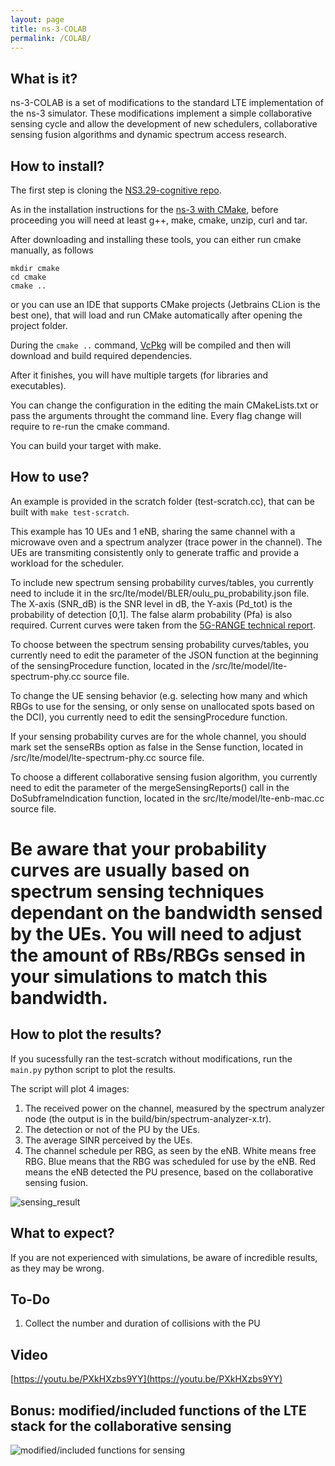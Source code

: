 ```yaml
---
layout: page
title: ns-3-COLAB
permalink: /COLAB/
---
```


## What is it?
ns-3-COLAB is a set of modifications to the standard LTE implementation of the ns-3 simulator. These modifications implement a simple collaborative sensing cycle and allow the development of new schedulers, collaborative sensing fusion algorithms and dynamic spectrum access research.

## How to install?
The first step is cloning the [NS3.29-cognitive repo](https://github.com/Gabrielcarvfer/NS3/tree/NS3.29-cognitive).

As in the installation instructions for the [ns-3 with CMake](/installation), before proceeding you will need at least g++, make, cmake, unzip, curl and tar.

After downloading and installing these tools, you can either run cmake manually, as follows
```
mkdir cmake
cd cmake
cmake ..
```
or you can use an IDE that supports CMake projects (Jetbrains CLion is the best one), that will load and run CMake automatically after opening the project folder.

During the `cmake ..` command, [VcPkg](https://github.com/Microsoft/vcpkg) will be compiled and then will download and build required dependencies.

After it finishes, you will have multiple targets (for libraries and executables).

You can change the configuration in the editing the main CMakeLists.txt or pass the arguments throught the command line. Every flag change will require to re-run the cmake command.

You can build your target with make. 

## How to use?
An example is provided in the scratch folder (test-scratch.cc), that can be built with `make test-scratch`.

This example has 10 UEs and 1 eNB, sharing the same channel with a microwave oven and a spectrum analyzer (trace power in the channel). The UEs are transmiting consistently only to generate traffic and provide a workload for the scheduler.

To include new spectrum sensing probability curves/tables, you currently need to include it in the src/lte/model/BLER/oulu_pu_probability.json file. The X-axis (SNR_dB) is the SNR level in dB, the Y-axis (Pd_tot) is the probability of detection [0,1]. The false alarm probability (Pfa) is also required. Current curves were taken from the [5G-RANGE technical report](http://5g-range.eu/wp-content/uploads/2018/04/D4.2-Spectrum-Sensing-to-Complement-Databases.pdf).

To choose between the spectrum sensing probability curves/tables, you currently need to edit the parameter of the JSON function at the beginning of the sensingProcedure function, located in the /src/lte/model/lte-spectrum-phy.cc source file.

To change the UE sensing behavior (e.g. selecting how many and which RBGs to use for the sensing, or only sense on unallocated spots based on the DCI), you currently need to edit the sensingProcedure function.

If your sensing probability curves are for the whole channel, you should mark set the senseRBs option as false in the Sense function, located in /src/lte/model/lte-spectrum-phy.cc source file.

To choose a different collaborative sensing fusion algorithm, you currently need to edit the parameter of the mergeSensingReports() call in the DoSubframeIndication function, located in the src/lte/model/lte-enb-mac.cc source file.

# Be aware that your probability curves are usually based on spectrum sensing techniques dependant on the bandwidth sensed by the UEs. You will need to adjust the amount of RBs/RBGs sensed in your simulations to match this bandwidth.

## How to plot the results?
If you sucessfully ran the test-scratch without modifications, run the `main.py` python script to plot the results.

The script will plot 4 images:
1. The received power on the channel, measured by the spectrum analyzer node (the output is in the build/bin/spectrum-analyzer-x.tr).
2. The detection or not of the PU by the UEs.
3. The average SINR perceived by the UEs.
4. The channel schedule per RBG, as seen by the eNB. White means free RBG. Blue means that the RBG was scheduled for use by the eNB. Red means the eNB detected the PU presence, based on the collaborative sensing fusion.

![sensing_result](/NS3/img/sensing_result.png)

## What to expect?
If you are not experienced with simulations, be aware of incredible results, as they may be wrong. 

## To-Do
1. Collect the number and duration of collisions with the PU

## Video
[https://youtu.be/PXkHXzbs9YY](https://youtu.be/PXkHXzbs9YY)

## Bonus: modified/included functions of the LTE stack for the collaborative sensing
![modified/included functions for sensing](/NS3/img/sensing_cyc.jpg)
